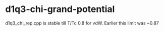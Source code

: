 # d1q3-chi-grand-potential

d1q3_chi_rep.cpp is stable till T/Tc 0.8 for vdW. Earlier this limit was ~0.87

